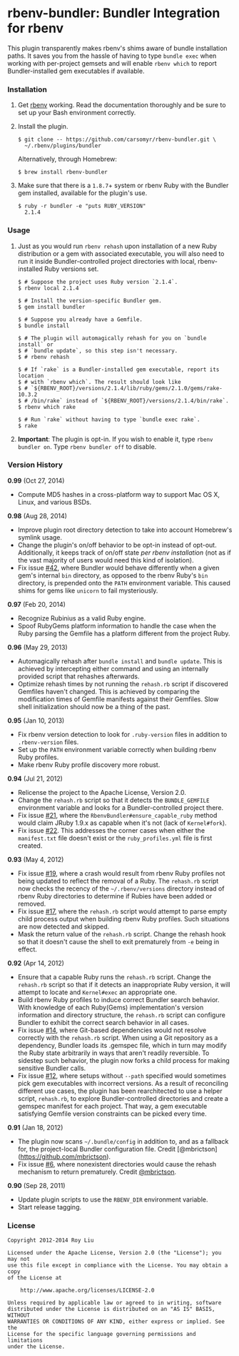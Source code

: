 <!-- Marked Style: GitHub -->

# rbenv-bundler: Bundler Integration for rbenv

This plugin transparently makes rbenv's shims aware of bundle installation
paths. It saves you from the hassle of having to type `bundle exec` when working
with per-project gemsets and will enable `rbenv which` to report
Bundler-installed gem executables if available.

### Installation

1.  Get [rbenv](https://github.com/sstephenson/rbenv.git) working. Read the
    documentation thoroughly and be sure to set up your Bash environment
    correctly.

2.  Install the plugin.

        $ git clone -- https://github.com/carsomyr/rbenv-bundler.git \
          ~/.rbenv/plugins/bundler

    Alternatively, through Homebrew:

        $ brew install rbenv-bundler

3.  Make sure that there is a `1.8.7`+ system or rbenv Ruby with the Bundler gem
    installed, available for the plugin's use.

        $ ruby -r bundler -e "puts RUBY_VERSION"
          2.1.4

### Usage

1.  Just as you would run `rbenv rehash` upon installation of a new Ruby
    distribution or a gem with associated executable, you will also need to run
    it inside Bundler-controlled project directories with local, rbenv-installed
    Ruby versions set.

        $ # Suppose the project uses Ruby version `2.1.4`.
        $ rbenv local 2.1.4

        $ # Install the version-specific Bundler gem.
        $ gem install bundler

        $ # Suppose you already have a Gemfile.
        $ bundle install

        $ # The plugin will automagically rehash for you on `bundle install` or
        $ # `bundle update`, so this step isn't necessary.
        $ # rbenv rehash

        $ # If `rake` is a Bundler-installed gem executable, report its location
        $ # with `rbenv which`. The result should look like
        $ # `${RBENV_ROOT}/versions/2.1.4/lib/ruby/gems/2.1.0/gems/rake-10.3.2
        $ # /bin/rake` instead of `${RBENV_ROOT}/versions/2.1.4/bin/rake`.
        $ rbenv which rake

        $ # Run `rake` without having to type `bundle exec rake`.
        $ rake

2.  **Important**: The plugin is opt-in. If you wish to enable it, type `rbenv
    bundler on`. Type `rbenv bundler off` to disable.

### Version History

**0.99** (Oct 27, 2014)

*   Compute MD5 hashes in a cross-platform way to support Mac OS X, Linux, and
    various BSDs.

**0.98** (Aug 28, 2014)

*   Improve plugin root directory detection to take into account Homebrew's
    symlink usage.
*   Change the plugin's on/off behavior to be opt-in instead of opt-out.
    Additionally, it keeps track of on/off state _per rbenv installation_ (not
    as if the vast majority of users would need this kind of isolation).
*   Fix issue [\#42](https://github.com/carsomyr/rbenv-bundler/issues/42), where
    Bundler would behave differently when a given gem's internal `bin`
    directory, as opposed to the rbenv Ruby's `bin` directory, is prepended onto
    the `PATH` environment variable. This caused shims for gems like `unicorn`
    to fail mysteriously.

**0.97** (Feb 20, 2014)

*   Recognize Rubinius as a valid Ruby engine.
*   Spoof RubyGems platform information to handle the case when the Ruby parsing
    the Gemfile has a platform different from the project Ruby.

**0.96** (May 29, 2013)

*   Automagically rehash after `bundle install` and `bundle update`. This is
    achieved by intercepting either command and using an internally provided
    script that rehashes afterwards.
*   Optimize rehash times by not running the `rehash.rb` script if discovered
    Gemfiles haven't changed. This is achieved by comparing the modification
    times of Gemfile manifests against their Gemfiles. Slow shell initialization
    should now be a thing of the past.

**0.95** (Jan 10, 2013)

*   Fix rbenv version detection to look for `.ruby-version` files in addition to
    `.rbenv-version` files.
*   Set up the `PATH` environment variable correctly when building rbenv Ruby
    profiles.
*   Make rbenv Ruby profile discovery more robust.

**0.94** (Jul 21, 2012)

*   Relicense the project to the Apache License, Version 2.0.
*   Change the `rehash.rb` script so that it detects the `BUNDLE_GEMFILE`
    environment variable and looks for a Bundler-controlled project there.
*   Fix issue [\#21](https://github.com/carsomyr/rbenv-bundler/issues/21), where
    the `RbenvBundler#ensure_capable_ruby` method would claim JRuby 1.9.x as
    capable when it's not (lack of `Kernel#fork`).
*   Fix issue [\#22](https://github.com/carsomyr/rbenv-bundler/issues/22). This
    addresses the corner cases when either the `manifest.txt` file doesn't exist
    or the `ruby_profiles.yml` file is first created.

**0.93** (May 4, 2012)

*   Fix issue [\#19](https://github.com/carsomyr/rbenv-bundler/issues/19), where
    a crash would result from rbenv Ruby profiles not being updated to reflect
    the removal of a Ruby. The `rehash.rb` script now checks the recency of the
    `~/.rbenv/versions` directory instead of rbenv Ruby directories to determine
    if Rubies have been added or removed.
*   Fix issue [\#17](https://github.com/carsomyr/rbenv-bundler/issues/17), where
    the `rehash.rb` script would attempt to parse empty child process output
    when building rbenv Ruby profiles. Such situations are now detected and
    skipped.
*   Mask the return value of the `rehash.rb` script. Change the rehash hook so
    that it doesn't cause the shell to exit prematurely from `-e` being in
    effect.

**0.92** (Apr 14, 2012)

*   Ensure that a capable Ruby runs the `rehash.rb` script. Change the
    `rehash.rb` script so that if it detects an inappropriate Ruby version, it
    will attempt to locate and `Kernel#exec` an appropriate one.
*   Build rbenv Ruby profiles to induce correct Bundler search behavior. With
    knowledge of each Ruby(Gems) implementation's version information and
    directory structure, the `rehash.rb` script can configure Bundler to exhibit
    the correct search behavior in all cases.
*   Fix issue [\#14](https://github.com/carsomyr/rbenv-bundler/issues/14), where
    Git-based dependencies would not resolve correctly with the `rehash.rb`
    script. When using a Git repository as a dependency, Bundler loads its
    .gemspec file, which in turn may modify the Ruby state arbitrarily in ways
    that aren't readily reversible. To sidestep such behavior, the plugin now
    forks a child process for making sensitive Bundler calls.
*   Fix issue [\#12](https://github.com/carsomyr/rbenv-bundler/issues/12), where
    setups without `--path` specified would sometimes pick gem executables with
    incorrect versions. As a result of reconciling different use cases, the
    plugin has been rearchitected to use a helper script, `rehash.rb`, to
    explore Bundler-controlled directories and create a gemspec manifest for
    each project. That way, a gem executable satisfying Gemfile version
    constraints can be picked every time.

**0.91** (Jan 18, 2012)

*   The plugin now scans `~/.bundle/config` in addition to, and as a fallback
    for, the project-local Bundler configuration file. Credit [@mbrictson]
    (https://github.com/mbrictson).
*   Fix issue [\#6](https://github.com/carsomyr/rbenv-bundler/issues/6), where
    nonexistent directories would cause the rehash mechanism to return
    prematurely. Credit [@mbrictson](https://github.com/mbrictson).

**0.90** (Sep 28, 2011)

*   Update plugin scripts to use the `RBENV_DIR` environment variable.
*   Start release tagging.

### License

    Copyright 2012-2014 Roy Liu

    Licensed under the Apache License, Version 2.0 (the "License"); you may not
    use this file except in compliance with the License. You may obtain a copy
    of the License at

        http://www.apache.org/licenses/LICENSE-2.0

    Unless required by applicable law or agreed to in writing, software
    distributed under the License is distributed on an "AS IS" BASIS, WITHOUT
    WARRANTIES OR CONDITIONS OF ANY KIND, either express or implied. See the
    License for the specific language governing permissions and limitations
    under the License.
